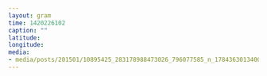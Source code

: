 ```yaml
---
layout: gram
time: 1420226102
caption: ""
latitude: 
longitude: 
media:
- media/posts/201501/10895425_283178988473026_796077585_n_17843630134000351.jpg
---
```


